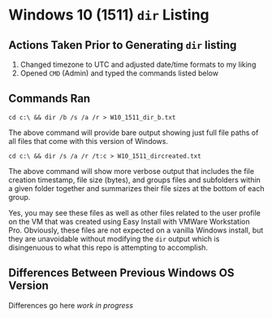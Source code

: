 # Windows 10 (1511) `dir` Listing

## Actions Taken Prior to Generating `dir` listing

1. Changed timezone to UTC and adjusted date/time formats to my liking
2. Opened `CMD` (Admin) and typed the commands listed below

## Commands Ran

```
cd c:\ && dir /b /s /a /r > W10_1511_dir_b.txt
```

The above command will provide bare output showing just full file paths of all files that come with this version of Windows.

```
cd c:\ && dir /s /a /r /t:c > W10_1511_dircreated.txt
```

The above command will show more verbose output that includes the file creation timestamp, file size (bytes), and groups files and subfolders within a given folder together and summarizes their file sizes at the bottom of each group.

Yes, you may see these files as well as other files related to the user profile on the VM that was created using Easy Install with VMWare Workstation Pro. Obviously, these files are not expected on a vanilla Windows install, but they are unavoidable without modifying the `dir` output which is disingenuous to what this repo is attempting to accomplish.

## Differences Between Previous Windows OS Version

Differences go here *work in progress*
